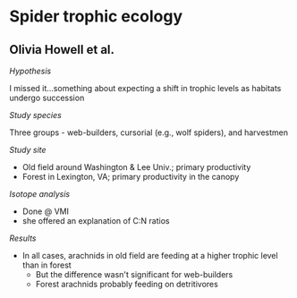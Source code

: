 # Spider trophic ecology

## Olivia Howell et al.

_Hypothesis_

I missed it...something about expecting a shift in trophic levels as habitats undergo succession

_Study species_

Three groups - web-builders, cursorial (e.g., wolf spiders), and harvestmen

_Study site_

- Old field around Washington & Lee Univ.; primary productivity
- Forest in Lexington, VA; primary productivity in the canopy

_Isotope analysis_

- Done @ VMI
- she offered an explanation of C:N ratios

_Results_

- In all cases, arachnids in old field are feeding at a higher trophic level than in forest
  - But the difference wasn't significant for web-builders
  - Forest arachnids probably feeding on detritivores
  

